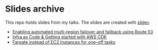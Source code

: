 # Slides archive

This repo holds slides from my talks. The slides are created with [slidev](https://sli.dev/)

- [Enabling automated multi-region failover and failback using Route 53](/automated-failover-route53/)
- [Infra as Code & Getting started with AWS CDK](/infra-as-code)
- [Fargate instead of EC2 Instances for one-off tasks](/aws-fargate-ec2)
